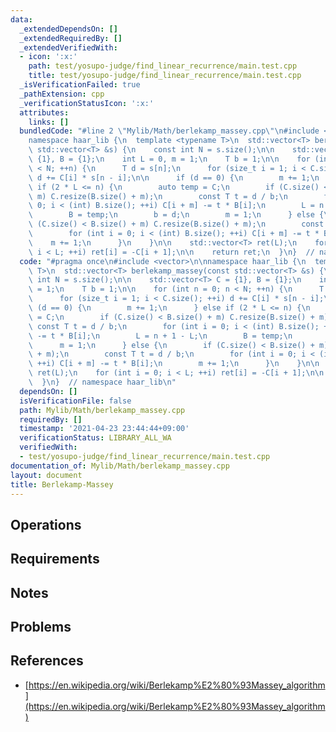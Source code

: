 ```yaml
---
data:
  _extendedDependsOn: []
  _extendedRequiredBy: []
  _extendedVerifiedWith:
  - icon: ':x:'
    path: test/yosupo-judge/find_linear_recurrence/main.test.cpp
    title: test/yosupo-judge/find_linear_recurrence/main.test.cpp
  _isVerificationFailed: true
  _pathExtension: cpp
  _verificationStatusIcon: ':x:'
  attributes:
    links: []
  bundledCode: "#line 2 \"Mylib/Math/berlekamp_massey.cpp\"\n#include <vector>\n\n\
    namespace haar_lib {\n  template <typename T>\n  std::vector<T> berlekamp_massey(const\
    \ std::vector<T> &s) {\n    const int N = s.size();\n\n    std::vector<T> C =\
    \ {1}, B = {1};\n    int L = 0, m = 1;\n    T b = 1;\n\n    for (int n = 0; n\
    \ < N; ++n) {\n      T d = s[n];\n      for (size_t i = 1; i < C.size(); ++i)\
    \ d += C[i] * s[n - i];\n\n      if (d == 0) {\n        m += 1;\n      } else\
    \ if (2 * L <= n) {\n        auto temp = C;\n        if (C.size() < B.size() +\
    \ m) C.resize(B.size() + m);\n        const T t = d / b;\n        for (int i =\
    \ 0; i < (int) B.size(); ++i) C[i + m] -= t * B[i];\n        L = n + 1 - L;\n\
    \        B = temp;\n        b = d;\n        m = 1;\n      } else {\n        if\
    \ (C.size() < B.size() + m) C.resize(B.size() + m);\n        const T t = d / b;\n\
    \        for (int i = 0; i < (int) B.size(); ++i) C[i + m] -= t * B[i];\n    \
    \    m += 1;\n      }\n    }\n\n    std::vector<T> ret(L);\n    for (int i = 0;\
    \ i < L; ++i) ret[i] = -C[i + 1];\n\n    return ret;\n  }\n}  // namespace haar_lib\n"
  code: "#pragma once\n#include <vector>\n\nnamespace haar_lib {\n  template <typename\
    \ T>\n  std::vector<T> berlekamp_massey(const std::vector<T> &s) {\n    const\
    \ int N = s.size();\n\n    std::vector<T> C = {1}, B = {1};\n    int L = 0, m\
    \ = 1;\n    T b = 1;\n\n    for (int n = 0; n < N; ++n) {\n      T d = s[n];\n\
    \      for (size_t i = 1; i < C.size(); ++i) d += C[i] * s[n - i];\n\n      if\
    \ (d == 0) {\n        m += 1;\n      } else if (2 * L <= n) {\n        auto temp\
    \ = C;\n        if (C.size() < B.size() + m) C.resize(B.size() + m);\n       \
    \ const T t = d / b;\n        for (int i = 0; i < (int) B.size(); ++i) C[i + m]\
    \ -= t * B[i];\n        L = n + 1 - L;\n        B = temp;\n        b = d;\n  \
    \      m = 1;\n      } else {\n        if (C.size() < B.size() + m) C.resize(B.size()\
    \ + m);\n        const T t = d / b;\n        for (int i = 0; i < (int) B.size();\
    \ ++i) C[i + m] -= t * B[i];\n        m += 1;\n      }\n    }\n\n    std::vector<T>\
    \ ret(L);\n    for (int i = 0; i < L; ++i) ret[i] = -C[i + 1];\n\n    return ret;\n\
    \  }\n}  // namespace haar_lib\n"
  dependsOn: []
  isVerificationFile: false
  path: Mylib/Math/berlekamp_massey.cpp
  requiredBy: []
  timestamp: '2021-04-23 23:44:44+09:00'
  verificationStatus: LIBRARY_ALL_WA
  verifiedWith:
  - test/yosupo-judge/find_linear_recurrence/main.test.cpp
documentation_of: Mylib/Math/berlekamp_massey.cpp
layout: document
title: Berlekamp-Massey
---
```


## Operations

## Requirements

## Notes

## Problems

## References

- [https://en.wikipedia.org/wiki/Berlekamp%E2%80%93Massey_algorithm](https://en.wikipedia.org/wiki/Berlekamp%E2%80%93Massey_algorithm)
